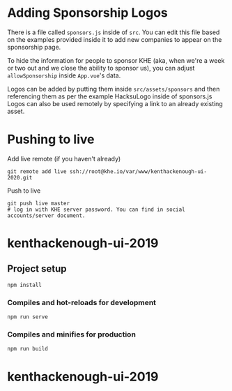 # Adding Sponsorship Logos

There is a file called `sponsors.js` inside of `src`. You can edit this file based on the examples provided inside it to add new companies to appear on the sponsorship page.

To hide the information for people to sponsor KHE (aka, when we're a week or two out and we close the ability to sponsor us), you can adjust `allowSponsorship` inside `App.vue`'s data.

Logos can be added by putting them inside `src/assets/sponsors` and then referencing them as per the example HacksuLogo inside of sponsors.js
Logos can also be used remotely by specifying a link to an already existing asset.


# Pushing to live

Add live remote (if you haven't already)
```
git remote add live ssh://root@khe.io/var/www/kenthackenough-ui-2020.git
```

Push to live
```
git push live master
# log in with KHE server password. You can find in social accounts/server document.
```


# kenthackenough-ui-2019

## Project setup
```
npm install
```

### Compiles and hot-reloads for development
```
npm run serve
```

### Compiles and minifies for production
```
npm run build
```
# kenthackenough-ui-2019
